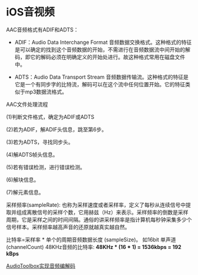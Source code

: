 # iOS音视频

AAC音频格式有ADIF和ADTS：

- ADIF：Audio Data Interchange Format 音频数据交换格式。这种格式的特征是可以确定的找到这个音频数据的开始，不需进行在音频数据流中间开始的解码，即它的解码必须在明确定义的开始处进行。故这种格式常用在磁盘文件中。

- ADTS：Audio Data Transport Stream 音频数据传输流。这种格式的特征是它是一个有同步字的比特流，解码可以在这个流中任何位置开始。它的特征类似于mp3数据流格式。

  

AAC文件处理流程

 (1)判断文件格式，确定为ADIF或ADTS

 (2)若为ADIF，解ADIF头信息，跳至第6步。

 (3)若为ADTS，寻找同步头。

 (4)解ADTS帧头信息。

 (5)若有错误检测，进行错误检测。

 (6)解块信息。

 (7)解元素信息。



采样频率(sampleRate): 也称为采样速度或者采样率，定义了每秒从连续信号中提取并组成离散信号的采样个数，它用赫兹（Hz）来表示。采样频率的倒数是采样周期，它是采样之间的时间间隔。通俗的讲采样频率是指计算机每秒钟采集多少个信号样本。采样频率越高声音的还原就越真实越自然。

 比特率=采样率 * 单个的周期音频数据长度 (sampleSize)。
 如16bit 单声道(channelCount) 48KHz音频的比特率:
 **48KHz \* (16 \* 1) =  1536kbps = 192 kBps**






[AudioToolbox实现音频编解码](https://www.jianshu.com/p/27df093f0e2e)
